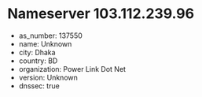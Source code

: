 # Nameserver 103.112.239.96

* as_number: 137550
* name: Unknown
* city: Dhaka
* country: BD
* organization: Power Link Dot Net
* version: Unknown
* dnssec: true
